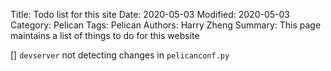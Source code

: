 Title: Todo list for this site
Date: 2020-05-03
Modified: 2020-05-03
Category: Pelican
Tags: Pelican
Authors: Harry Zheng
Summary: This page maintains a list of things to do for this website



[] `devserver` not detecting changes in `pelicanconf.py`